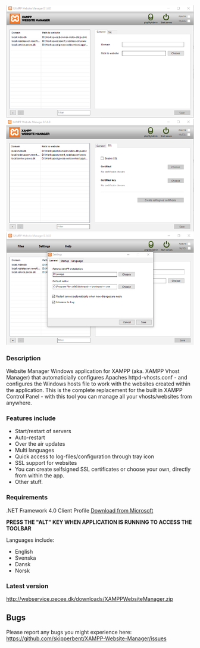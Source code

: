 ![Image 1 of XAMPP Website Manager](https://github.com/skipperbent/XAMPP-Website-Manager/blob/master/screenshot_1.png?raw=true)
![Image 2 of XAMPP Website Manager](https://github.com/skipperbent/XAMPP-Website-Manager/blob/master/screenshot_2.png?raw=true)
![Image 3 of XAMPP Website Manager](https://github.com/skipperbent/XAMPP-Website-Manager/blob/master/screenshot_3.png?raw=true)

### Description
Website Manager Windows application for XAMPP (aka. XAMPP Vhost Manager) that automaticially configures Apaches httpd-vhosts.conf - and configures the Windows hosts file to work with the websites created within the application. This is the complete replacement for the built in XAMPP Control Panel - with this tool you can manage all your vhosts/websites from anywhere.

### Features include
- Start/restart of servers
- Auto-restart
- Over the air updates
- Multi languages
- Quick access to log-files/configuration through tray icon 
- SSL support for websites
- You can create selfsigned SSL certificates or choose your own, directly from within the app.
- Other stuff.

### Requirements
.NET Framework 4.0 Client Profile
[Download from Microsoft](http://www.microsoft.com/en-us/download/details.aspx?id=24872)

**PRESS THE "ALT" KEY WHEN APPLICATION IS RUNNING TO ACCESS THE TOOLBAR**

Languages include:
- English
- Svenska
- Dansk
- Norsk

### Latest version
http://webservice.pecee.dk/downloads/XAMPPWebsiteManager.zip

## Bugs
Please report any bugs you might experience here:
https://github.com/skipperbent/XAMPP-Website-Manager/issues
